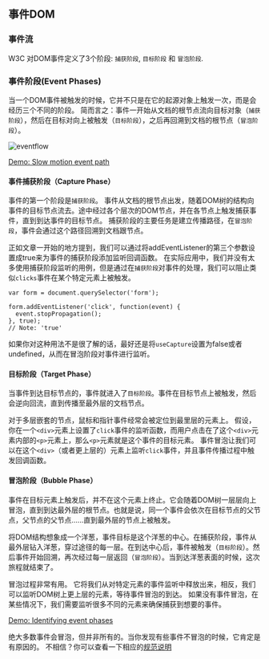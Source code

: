 ## 事件DOM

### 事件流

W3C 对DOM事件定义了3个阶段: `捕获阶段`, `目标阶段` 和 `冒泡阶段`.

### 事件阶段(Event Phases)

当一个DOM事件被触发的时候，它并不只是在它的起源对象上触发一次，而是会经历三个不同的阶段。
简而言之：事件一开始从文档的根节点流向目标对象（`捕获阶段`），然后在目标对向上被触发（`目标阶段`），之后再回溯到文档的根节点（`冒泡阶段`）。



![eventflow](http://jbcdn2.b0.upaiyun.com/2013/12/eventflow.png "图片来源:W3C")

[Demo: Slow motion event path](http://jsbin.com/exezex/4/edit?css,js,output)

 

#### 事件捕获阶段（Capture Phase）
事件的第一个阶段是`捕获阶段`。
事件从文档的根节点出发，随着DOM树的结构向事件的目标节点流去。途中经过各个层次的DOM节点，并在各节点上触发捕获事件，直到到达事件的目标节点。
捕获阶段的主要任务是建立传播路径，在`冒泡阶段`，事件会通过这个路径回溯到文档跟节点。

正如文章一开始的地方提到，我们可以通过将addEventListener的第三个参数设置成true来为事件的捕获阶段添加监听回调函数。
在实际应用中，我们并没有太多使用捕获阶段监听的用例，但是通过在`捕获阶段`对事件的处理，我们可以阻止类似`clicks`事件在某个特定元素上被触发。


    var form = document.querySelector('form');
    
    form.addEventListener('click', function(event) {
      event.stopPropagation();
    }, true); 
    // Note: 'true'


如果你对这种用法不是很了解的话，最好还是将`useCapture`设置为false或者undefined，从而在冒泡阶段对事件进行监听。

 

#### 目标阶段（Target Phase）

当事件到达目标节点的，事件就进入了`目标阶段`。事件在目标节点上被触发，然后会逆向回流，直到传播至最外层的文档节点。

对于多层嵌套的节点，鼠标和指针事件经常会被定位到最里层的元素上。
假设，你在一个`<div>`元素上设置了`click`事件的监听函数，而用户点击在了这个`<div>`元素内部的`<p>`元素上，那么`<p>`元素就是这个事件的目标元素。
事件冒泡让我们可以在这个`<div>`（或者更上层的）元素上监听`click`事件，并且事件传播过程中触发回调函数。

 

#### 冒泡阶段（Bubble Phase）

事件在目标元素上触发后，并不在这个元素上终止。它会随着DOM树一层层向上冒泡，直到到达最外层的根节点。也就是说，同一个事件会依次在目标节点的父节点，父节点的父节点......直到最外层的节点上被触发。

将DOM结构想象成一个洋葱，事件目标是这个洋葱的中心。在捕获阶段，事件从最外层钻入洋葱，穿过途径的每一层。在到达中心后，事件被触发（`目标阶段`）。然后事件开始回溯，再次经过每一层返回（`冒泡阶段`）。当到达洋葱表面的时候，这次旅程就结束了。

冒泡过程非常有用。
它将我们从对特定元素的事件监听中释放出来，相反，我们可以监听DOM树上更上层的元素，等待事件冒泡的到达。
如果没有事件冒泡，在某些情况下，我们需要监听很多不同的元素来确保捕获到想要的事件。

[Demo: Identifying event phases](http://jsbin.com/unuhec/4/edit)

绝大多数事件会冒泡，但并非所有的。当你发现有些事件不冒泡的时候，它肯定是有原因的。
不相信？你可以查看一下相应的[规范说明](http://www.w3.org/TR/DOM-Level-3-Events/#event-types)

